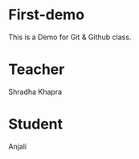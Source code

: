 # First-demo
This is a Demo for Git &amp; Github class.

# Teacher 
Shradha Khapra

# Student
Anjali